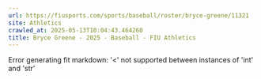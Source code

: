 ```yaml
---
url: https://fiusports.com/sports/baseball/roster/bryce-greene/11321
site: Athletics
crawled_at: 2025-05-13T10:04:43.464260
title: Bryce Greene - 2025 - Baseball - FIU Athletics
---
```


Error generating fit markdown: '<' not supported between instances of 'int' and 'str'